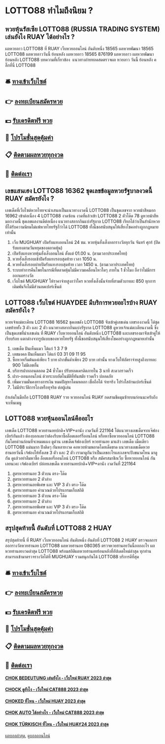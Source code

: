 # LOTTO88 ทำไมถึงนิยม ?
## หวยหุ้นรัสเซีย LOTTO88 (RUSSIA TRADING SYSTEM) เล่นยังไง RUAY ได้อย่างไร ?
ผลหวยลาว LOTTO88 ที่ RUAY เว็บหวยออนไลน์ อันดับหนึ่ง 18565 ผลหวยพัฒนา 18565 LOTTO88 ผลหวยลาววันนี้ ย้อนหลัง
ผลหวยลาว 18565 876199
 ผลหวยลาว ผลหวยพัฒนา ย้อนหลัง LOTTO88 
บทความที่เกี่ยวข้อง
 แนวทางถ่ายทอดสดตรวจผล หวยลาว วันนี้ ย้อนหลัง คลิ๊กที่นี่ LOTTO88  

## 🛎 [ทางเข้าเว็บไซต์](https://bit.ly/3BG5bNw)
## 👉 [ลงทะเบียนสมัครหวย](https://bit.ly/3BG5bNw)
## 💵 [รับเครดิตฟรี หวย](https://bit.ly/3C3mvgS)
## 👑 [โปรโมชั่นสุดคุ้มค่า](https://bit.ly/3C3mvgS)
## 📋 [ติดตามผลหวยทุกงวด](https://bit.ly/3C3mvgS)
## 📱 [ติดต่อเรา](https://bit.ly/3C3mvgS)

## เลขแสนเฮง LOTTO88 16362 ชุดเลขข้อมูลหวยรัฐบาลงวดนี้ RUAY สมัครยังไง ?
เลขเด็ดที่เว็บไซต์หวยไทยจะนำเสนอเป็นแนวทางงวดนี้ LOTTO88 เป็นชุดเลขจาก หวยม้าสีหมอก 16962 เข้าต่อเนื่อง 4 LOTTO88 งวดซ้อน งวดที่แล้วเข้า LOTTO88 2 ตัวโต๊ด 78 ดูหวยม้าสีหมอกงวดนี้ ชุดเลขผลงานดีต่อเนื่อง แนวทางสลากกินแบ่งรัฐบาล LOTTO88 เรียกได้ว่าเป็นสำนักหวยที่ได้รับความนิยมไม่แพ้หวยไทยรัฐก็ว่าได้ LOTTO88 ทั้งนี้ขอสนับสนุนให้เสี่ยงโชคอย่างถูกกฎหมายเท่านั้น
1. เว็บ MUGHUAY เปิดรับแทงออนไลน์ 24 ชม. หวยหุ้นฮั่งเส็งออกรางวัลทุกวัน จันทร์ ศุกร์ (ปิดรับแทงตามวันหยุดของตลาดหุ้น)
2. เปิดรับแทงหวยหุ้นฮั่งเส็งออนไลน์ ตั้งแต่ 01.00 น. (ตามเวลาประเทศไทย)
3. หวยฮั่งเส็งรอบเช้าปิดรับแทงรอบสุดท้าย เวลา 1050 น.
4. หวยฮั่งเส็งรอบบ่ายปิดรับแทงรอบสุดท้าย เวลา 1450 น. (ตามเวลาประเทศไทย)
5. ระบบทำการคืนโพยในกรณีที่ตลาดหุ้นไม่มีความเคลื่อนไหวใดๆ ภายใน 1 ชั่วโมง ถือว่าไม่มีการออกผลรางวัล
6. เว็บไซต์ MUGHUAY ให้ราคาจ่ายสูงกว่าใคร หวยฮั่งเส็งนั้นจ่ายที่สามตัวบาทละ 850 ทุกการเดิมพันจึงไม่มีส่วนลดเปอร์เซ็นต์

## LOTTO88 เว็บไซต์ HUAYDEE มีบริการหวยอะไรบ้าง RUAY สมัครยังไง ?
หวยเจ้าแม่ตะเคียน LOTTO88 16562 ชุดเลขดัง LOTTO88 จับเข้าคู่เลขเด่น เลขรองงวดนี้ ได้ชุดเลขท้ายทั้ง 3 ตัว และ 2 ตัว แนวทางสลากกินแบ่งรัฐบาล LOTTO88 ดูหวยเจ้าแม่ตะเคียนงวดนี้ ซึ่งเป็นชุดเลขที่นำเลขเด่น ที่ RUAY เว็บหวยออนไลน์ อันดับหนึ่ง LOTTO88 และเลขรองมาจับเข้าคู่ให้เรียบร้อย แตกต่างจากรูปแบบของหวยไทยรัฐ ทั้งนี้ขอสนับสนุนให้เสี่ยงโชคอย่างถูกกฎหมายเท่านั้น
1. เลขเด็ด ฝันเห็นแมว ได้แก่ 1 3 7 9
2. เลขมงคล ฝันเห็นแมว ได้แก่ 03 31 09 11 95
3. ซื้อหวยเริ่มต้นแค่เพียง 1 บาท ฝากขั้นต่ำเพียง 20 บาท เท่านั้น ทางเว็บให้อัตราจ่ายสูงถึงบาทละ 900 ไม่มีเลขอั้น
4. บริการฝากถอนตลอด 24 ชั่วโมง ปรับยอดเครดิตภายใน 3 นาที สะดวกรวดเร็ว
5. ฝาก-ถอนออนไลน์ ด้วยระบบอัตโนมัติที่ทันสมัย รวดเร็ว ปลอดภัย
6. เพิ่มความมั่นคงทางการเงิน หมดปัญหาโดนหลอก เชื่อถือได้ จ่ายจริง โปร่งใสล้านเปอร์เซ็นต์
7. ไม่มีประวัติการโกงหรือทุจริต ต่อผู้เล่น

ถ้าเล่นในมือถือ LOTTO88 RUAY รวย หวยออนไลน์ RUAY กดสามขีดมุมซ้ายบนก่อนนะครับถึงจะเห็นเมนู

## LOTTO88 หวยหุ้นออนไลน์คืออะไร
เลขเด็ด LOTTO88 หวยฮานอยปกติ+VIP+ดานัง งวดวันที่ 221164
ได้แนวทางเลขเด็ดจากเจ๊ฟองเบียร์กันแล้ว ต้องบอกเลยว่าต้องรีบหาซื้อล็อตเตอร์รี่ออนไลน์ หรือหาซื้อหวยออนไลน์ LOTTO88 กันโดยด่วนก่อนที่จะหมดแผง
ดูด่วน เลขเด็ดเจ้ฟองเบียร์ หวยฮานอย มาแล้ว เลขเด็ด เม็ดเดียว LOTTO88 แม่นมาก ปังติดๆ กันหลายงวด คอหวยห้ามพลาดโดยเด็ดขาด แนวทางเลขเด็ดหวยฮานอยวันนี้ เจ้ฟองให้ทั้งเลข 3 ตัว และ 2 ตัว เรามาดูกันว่าเป็นเลขอะไรและเลขจะปังขนาดไหน มาดูกัน ดูแล้วอย่าลืมหาซื้อ ล็อตเตอรี่ออนไลน์ LOTTO88 หรือ สมัครสมาชิกเว็บ ซื้อหวยออนไลน์ กันเลยนะคะ
เจ้ฟองเบียร์ ปล่อยเลขเด็ด หวยฮานอยปกติ+VIP+ดานัง งวดวันที่ 221164
1. สูตรหวยฮานอย 3 ตัวบน ตรง-โต๊ด
2. สูตรหวยฮานอย 2 ตัวล่าง
3. สูตรหวยฮานอยพิเศษ และ VIP 3 ตัว ตรง-โต๊ด
4. สูตรหวยฮานอย คำนวณด้วยโปรแกรมเก็บสถิติ
5. สูตรหวยฮานอย 3 ตัวบน ตรง-โต๊ด
6. สูตรหวยฮานอย 2 ตัวล่าง
7. สูตรหวยฮานอยพิเศษ และ VIP 3 ตัว ตรง-โต๊ด
8. สูตรหวยฮานอย คำนวณด้วยโปรแกรมเก็บสถิติ

## สรุปสุดท้ายนี้ อันดับที่ LOTTO88 2 HUAY
สรุปสุดท้ายนี้ ที่ RUAY เว็บหวยออนไลน์ อันดับหนึ่ง อันดับที่ LOTTO88 2 HUAY ตรวจผลการออกรางวัลหวยฮานอย LOTTO88 ผลหวยฮานอย 080365 ตรวจหวยฮานอยวันนี้ออกอะไร ผลหวยฮานอยงวดล่าสุด LOTTO88 พร้อมสถิติผลหวยฮานอยย้อนหลังที่อัปเดตใหม่ล่าสุด ทุกท่านสามารถเข้ามาตรวจรางวัลได้ที่ MUGHUAY รวมสนุกกันได้ LOTTO88 บริการดีที่สุด

## 🛎 [ทางเข้าเว็บไซต์](https://bit.ly/3BG5bNw)
## 👉 [ลงทะเบียนสมัครหวย](https://bit.ly/3BG5bNw)
## 💵 [รับเครดิตฟรี หวย](https://bit.ly/3C3mvgS)
## 👑 [โปรโมชั่นสุดคุ้มค่า](https://bit.ly/3C3mvgS)
## 📋 [ติดตามผลหวยทุกงวด](https://bit.ly/3C3mvgS)
## 📱 [ติดต่อเรา](https://bit.ly/3C3mvgS)

#### [CHOK BEDEUTUNG เล่นยังไง - เว็บใหม่ RUAY 2023 ล่าสุด](https://atom.io/themes/chok%20bedeutung%20เล่นยังไง%20-%20เว็บใหม่%20ruay%202023%20ล่าสุด)
#### [CHOCK ดูยังไง - เว็บใหม่ CAT888 2023 ล่าสุด](https://atom.io/themes/chock%20ดูยังไง%20-%20เว็บใหม่%20cat888%202023%20ล่าสุด)
#### [CHOKED ที่ไหน - เว็บใหม่ HUAY 2023 ล่าสุด](https://atom.io/themes/choked%20ที่ไหน%20-%20เว็บใหม่%20huay%202023%20ล่าสุด)
#### [CHOK AUTO ได้อย่างไร - เว็บใหม่ CAT888 2023 ล่าสุด](https://atom.io/themes/chok%20auto%20ได้อย่างไร%20-%20เว็บใหม่%20cat888%202023%20ล่าสุด)
#### [CHOK TÜRKISCH ที่ไหน - เว็บใหม่ HUAY24 2023 ล่าสุด](https://atom.io/themes/chok%20türkisch%20ที่ไหน%20-%20เว็บใหม่%20huay24%202023%20ล่าสุด)

[ผลบอลล่าสุด](https://siamsport.tv "ผลบอลล่าสุด"), [ดูบอลออนไลน์](https://siamsport.tv/ดูบอลสด "ดูบอลออนไลน์")